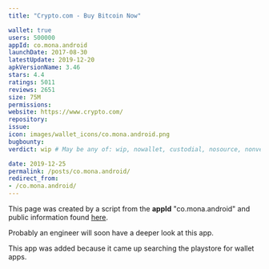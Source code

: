 ```yaml
---
title: "Crypto.com - Buy Bitcoin Now"

wallet: true
users: 500000
appId: co.mona.android
launchDate: 2017-08-30
latestUpdate: 2019-12-20
apkVersionName: 3.46
stars: 4.4
ratings: 5011
reviews: 2651
size: 75M
permissions:
website: https://www.crypto.com/
repository:
issue:
icon: images/wallet_icons/co.mona.android.png
bugbounty:
verdict: wip # May be any of: wip, nowallet, custodial, nosource, nonverifiable, verifiable, bounty, cert1, cert2, cert3

date: 2019-12-25
permalink: /posts/co.mona.android/
redirect_from:
- /co.mona.android/
---
```


This page was created by a script from the **appId** "co.mona.android" and public
information found
[here](https://play.google.com/store/apps/details?id=co.mona.android).

Probably an engineer will soon have a deeper look at this app.

This app was added because it came up searching the playstore for wallet apps.